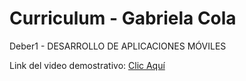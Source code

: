 # Curriculum - Gabriela Cola
Deber1 - DESARROLLO DE APLICACIONES MÓVILES

Link del video demostrativo: <a href="https://epnecuador-my.sharepoint.com/:v:/g/personal/gabriela_cola_epn_edu_ec/Ed97PumbN5pEtXmeorunhucBNfghgI6vpel0YbqablizpA?e=77B49V">Clic Aquí</a>
